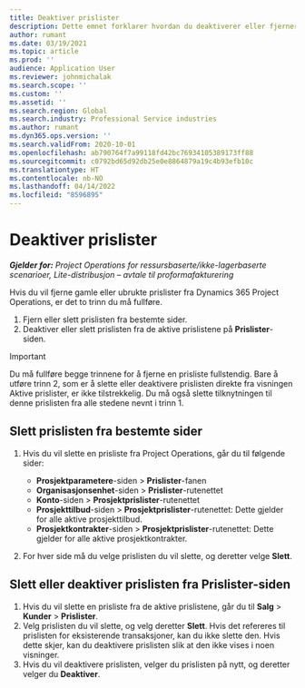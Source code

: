 ```yaml
---
title: Deaktiver prislister
description: Dette emnet forklarer hvordan du deaktiverer eller fjerner ubrukte eller gamle prislister.
author: rumant
ms.date: 03/19/2021
ms.topic: article
ms.prod: ''
audience: Application User
ms.reviewer: johnmichalak
ms.search.scope: ''
ms.custom: ''
ms.assetid: ''
ms.search.region: Global
ms.search.industry: Professional Service industries
ms.author: rumant
ms.dyn365.ops.version: ''
ms.search.validFrom: 2020-10-01
ms.openlocfilehash: ab790764f7a99118fd42bc76934105389173ff88
ms.sourcegitcommit: c0792bd65d92db25e0e8864879a19c4b93efb10c
ms.translationtype: HT
ms.contentlocale: nb-NO
ms.lasthandoff: 04/14/2022
ms.locfileid: "8596895"
---
```

# <a name="deactivate-price-lists"></a>Deaktiver prislister 

_**Gjelder for:** Project Operations for ressursbaserte/ikke-lagerbaserte scenarioer, Lite-distribusjon – avtale til proformafakturering_

Hvis du vil fjerne gamle eller ubrukte prislister fra Dynamics 365 Project Operations, er det to trinn du må fullføre. 

1. Fjern eller slett prislisten fra bestemte sider.
2. Deaktiver eller slett prislisten fra de aktive prislistene på **Prislister**-siden.

>[!IMPORTANT]
> Du må fullføre begge trinnene for å fjerne en prisliste fullstendig. Bare å utføre trinn 2, som er å slette eller deaktivere prislisten direkte fra visningen Aktive prislister, er ikke tilstrekkelig. Du må også slette tilknytningen til denne prislisten fra alle stedene nevnt i trinn 1.

## <a name="delete-the-price-list-from-specific-pages"></a>Slett prislisten fra bestemte sider
1. Hvis du vil slette en prisliste fra Project Operations, går du til følgende sider:  

      - **Prosjektparametere**-siden > **Prislister**-fanen
      - **Organisasjonsenhet**-siden > **Prislister**-rutenettet
      - **Konto**-siden > **Prosjektprislister**-rutenettet
      - **Prosjekttilbud**-siden > **Prosjektprislister**-rutenettet: Dette gjelder for alle aktive prosjekttilbud.
      - **Prosjektkontrakter**-siden > **Prosjektprislister**-rutenettet: Dette gjelder for alle aktive prosjektkontrakter.

 2. For hver side må du velge prislisten du vil slette, og deretter velge **Slett**. 
 
## <a name="delete-or-deactivate-the-price-list-from-the-price-lists-page"></a>Slett eller deaktiver prislisten fra Prislister-siden
 
1. Hvis du vil slette en prisliste fra de aktive prislistene, går du til **Salg** > **Kunder** > **Prislister**. 
2. Velg prislisten du vil slette, og velg deretter **Slett**. Hvis det refereres til prislisten for eksisterende transaksjoner, kan du ikke slette den. Hvis dette skjer, kan du deaktivere prislisten slik at den ikke vises i noen visninger. 
3. Hvis du vil deaktivere prislisten, velger du prislisten på nytt, og deretter velger du **Deaktiver**.   
